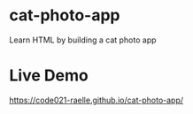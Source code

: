# cat-photo-app
Learn HTML by building a cat photo app

# Live Demo
https://code021-raelle.github.io/cat-photo-app/